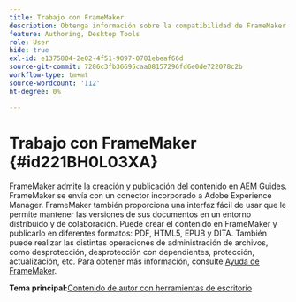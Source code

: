 ```yaml
---
title: Trabajo con FrameMaker
description: Obtenga información sobre la compatibilidad de FrameMaker para la creación y publicación de contenido en AEM Guides.
feature: Authoring, Desktop Tools
role: User
hide: true
exl-id: e1375804-2e02-4f51-9097-0781ebeaf66d
source-git-commit: 7286c3fb36695caa08157296fd6e0de722078c2b
workflow-type: tm+mt
source-wordcount: '112'
ht-degree: 0%

---
```


# Trabajo con FrameMaker {#id221BH0L03XA}

FrameMaker admite la creación y publicación del contenido en AEM Guides. FrameMaker se envía con un conector incorporado a Adobe Experience Manager. FrameMaker también proporciona una interfaz fácil de usar que le permite mantener las versiones de sus documentos en un entorno distribuido y de colaboración. Puede crear el contenido en FrameMaker y publicarlo en diferentes formatos: PDF, HTML5, EPUB y DITA. También puede realizar las distintas operaciones de administración de archivos, como desprotección, desprotección con dependientes, protección, actualización, etc. Para obtener más información, consulte [Ayuda de FrameMaker](https://help.adobe.com/en_US/framemaker/using/index.html).

**Tema principal:**&#x200B;[&#x200B; Contenido de autor con herramientas de escritorio](author-desktop-tools.md)
